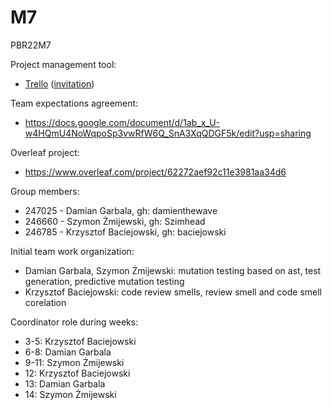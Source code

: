 # M7
PBR22M7

Project management tool:
- [Trello](https://trello.com/pbrm7/home) ([invitation](https://trello.com/invite/pbrm7/2efda818368280bc1540945a0cc805de))

Team expectations agreement:
- https://docs.google.com/document/d/1ab_x_U-w4HQmU4NoWqpoSp3vwRfW6Q_SnA3XqQDGF5k/edit?usp=sharing

Overleaf project:
- https://www.overleaf.com/project/62272aef92c11e3981aa34d6

Group members:
- 247025 - Damian Garbala, gh: damienthewave
- 246660 - Szymon Żmijewski, gh: Szimhead 
- 246785 - Krzysztof Baciejowski, gh: baciejowski

Initial team work organization:
- Damian Garbala, Szymon Żmijewski:
  mutation testing based on ast, test generation, predictive mutation testing
- Krzysztof Baciejowski:
  code review smells, review smell and code smell corelation

Coordinator role during weeks:
- 3-5: Krzysztof Baciejowski
- 6-8: Damian Garbala
- 9-11: Szymon Żmijewski
- 12: Krzysztof Baciejowski
- 13: Damian Garbala
- 14: Szymon Żmijewski
